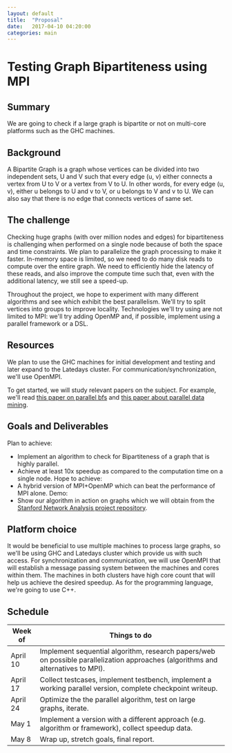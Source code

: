 ```yaml
---
layout: default
title:  "Proposal"
date:   2017-04-10 04:20:00
categories: main
---
```


# Testing Graph Bipartiteness using MPI
## Summary
We are going to check if a large graph is bipartite or not on multi-core platforms such as the GHC machines.

## Background
A Bipartite Graph is a graph whose vertices can be divided into two independent sets, U and V such that every edge (u, v) either connects a vertex from U to V or a vertex from V to U. In other words, for every edge (u, v), either u belongs to U and v to V, or u belongs to V and v to U. We can also say that there is no edge that connects vertices of same set.

## The challenge 
Checking huge graphs (with over million nodes and edges) for bipartiteness is challenging when performed on a single node because of both the space and time constraints. We plan to parallelize the graph processing to make it faster. In-memory space is limited, so we need to do many disk reads to compute over the entire graph. We need to efficiently hide the latency of these reads, and also improve the compute time such that, even with the additional latency, we still see a speed-up. 

Throughout the project, we hope to experiment with many different algorithms and see which exhibit the best parallelism. We'll try to split vertices into groups to improve locality. Technologies we'll try using are not limited to MPI: we'll try adding OpenMP and, if possible, implement using a parallel framework or a DSL.

## Resources
We plan to use the GHC machines for initial development and testing and later expand to the Latedays cluster. For communication/synchronization, we'll use OpenMPI.

To get started, we will study relevant papers on the subject. For example, we'll read [this paper on parallel bfs](http://supertech.csail.mit.edu/papers/pbfs.pdf) and [this paper about parallel data mining](http://users.eecs.northwestern.edu/~yingliu/papers/para_arm_cluster.pdf).

## Goals and Deliverables
Plan to achieve:
 * Implement an algorithm to check for Bipartiteness of a graph that is highly parallel.
 * Achieve at least 10x speedup as compared to the computation time on a single node.
Hope to achieve:
 * A hybrid version of MPI+OpenMP which can beat the performance of MPI alone.
Demo:
 * Show our algorithm in action on graphs which we will obtain from the [Stanford Network Analysis project repository](http://snap.stanford.edu/).

## Platform choice
It would be beneficial to use multiple machines to process large graphs, so we'll be using GHC and Latedays cluster which provide us with such access. For synchronization and communication, we will use OpenMPI that will establish a message passing system between the machines and cores within them. The machines in both clusters have high core count that will help us achieve the desired speedup. As for the programming language, we're going to use C++.

## Schedule

| Week of  | Things to do |
| ------------- | ------------- |
| April 10  | Implement sequential algorithm, research papers/web on possible parallelization approaches (algorithms and alternatives to MPI).   |
| April 17 | Collect testcases, implement testbench, implement a working parallel version, complete checkpoint writeup. |
| April 24 | Optimize the the parallel algorithm, test on large graphs, iterate. |
| May 1    | Implement a version with a different approach (e.g. algorithm or framework), collect speedup data. |
| May 8    | Wrap up, stretch goals, final report. |

[jekyll-gh]: https://github.com/mojombo/jekyll
[jekyll]:    http://jekyllrb.com
